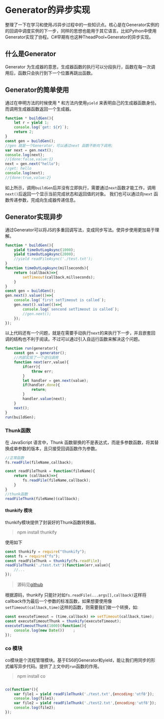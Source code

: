 # Generator的异步实现

整理了一下在学习和使用JS异步过程中的一些知识点。核心是在Generator实例的的回调中调度实例的下一步，同样的思想也能用于其它语言。比如Python中使用Generator实现了协程。C#早期有也这种TheadPool+Generator的异步实现。

## 什么是Generator

Generator 为生成器的意思，生成器函数的执行可以分段执行，函数在每一次调用后，函数只会执行到下一个位置再跳出函数。

## Generator的简单使用

通过在申明方法的时候使用 * 和方法内使用`yield` 来表明自己的生成器函数身份。而调用生成器函数返回一个生成器。

```js
function * buildGen(){
    let r = yield 1;
    console.log(`get: ${r}`);
    return 2;
}
const gen = buildGen(); 
//gen 就是一个Generator，可以通过next 函数不断向下调用;
var next = gen.next();
console.log(next);
//{done:false,value:1}
next = gen.next("hello");
//get: hello
console.log(next);
//{done:true,value:2}

```

如上所示，调用`buildGen`后并没有立即执行，需要通过`next`函数才能工作，调用`next()`后返回一个显示当前完成状态和返回值的对象。
我们也可以通过向`next` 函数传递参数，完成向生成器传递信息。

## Generator实现异步

通过Generator可以将JS的多重回调写法，变成同步写法。使异步使用更加易于理解。

```js
function * buildGen(){
    yield timeOutLogAsync(1000);
    yield timeOutLogAsync(2000);
    //yield readFileAsync('./test.txt');
}
function timeOutLogAsync(millseconds){
    return (callback)=>{
        setTimeout(callback,millseconds);
    }
}
const gen = buildGen();
gen.next().value(()=>{
    console.log(`first setTimeout is called`);
    gen.next().value(()=>{
        console.log(`sencond setTimeout is called`);
        //gen.next();
    });
});

```

以上代码还有一个问题，就是在需要手动执行`next`的来执行下一步，并且嵌套回调的结构也不利于阅读。不过可以通过引入自运行函数来解决这个问题。

```js
function run(generator){
    const gen = generator();
    //内部实现了一个逆归调用
    function next(err,value){
        if(err){
            throw err;
        }
        let handler = gen.next(value);
        if(handler.done){
            return;
        }
        handler.value(next);
    }
    next();
}
run(buildGen);

```

### Thunk函数

在 JavaScript 语言中，Thunk 函数替换的不是表达式，而是多参数函数，将其替换成单参数的版本，且只接受回调函数作为参数。

```js
//正常函数
fs.readFile(fileName,callback);

const readFileThunk = function(fileName){
    return (callback)=>{
        fs.readFile(fileName,callback);
    }
}
//thunk函数
readFileThunk(fileName)(callback);

```

#### thunkify 模块

thunkify模块提供了封装好的Thunk函数转换器。

> npm install thunkify

使用如下

```js
const thunkify = require("thunkify");
const fs = require("fs");
const readFileThunk = thunkify(fs.readFile);
readFileThunk('./test.txt')(function(err,value){
    //...
});

```
> 源码见[github](https://github.com/tj/node-thunkify)

根据源码，thunkify 只能针对如`fs.readFile(...args[],callback)`这样将callback作为最后一个参数的标准函数，如果想要使用像`setTimeout(callback,time)`这样的函数，则需要我们做一个转换，如:

```js
const executeTimeout = (time,callback) => setTimeout(callback,time);
const executeTimeoutThunk = thunkify(executeTimeout);
executeTimeoutThunk(1000)(function(){
    console.log(new Date())    ;
});

```

### co 模块

co模块是个流程管理模块。基于ES6的Generator和yield，能让我们用同步的形式编写异步代码。提供了上文中的`run`函数的作用。

> npm install co

```js

co(function*(){
    var file1 = yield readFileThunk('./test.txt',{encoding:'utf8'});
    console.log(file1);
    var file2 = yield readFileThunk('./test2.txt',{encoding:'utf8'});
    console.log(file2);
});

```

